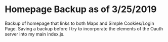# Homepage Backup as of 3/25/2019 

Backup of homepage that links to both Maps and Simple Cookies/Login Page. 
Saving a backup before I try to incorporate the elements of the Oauth server into my main index.js.
